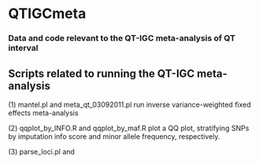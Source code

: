 # QTIGCmeta
### Data and code relevant to the QT-IGC meta-analysis of QT interval

## Scripts related to running the QT-IGC meta-analysis
(1) mantel.pl and meta_qt_03092011.pl run inverse variance-weighted fixed effects meta-analysis

(2) qqplot_by_INFO.R and qqplot_by_maf.R plot a QQ plot, stratifying SNPs by imputation info score and minor allele frequency, respectively.

(3) parse_loci.pl and 
